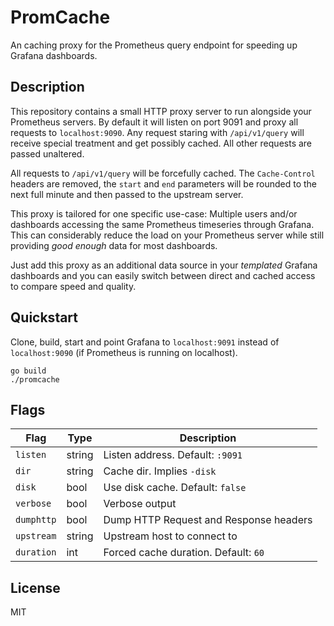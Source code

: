 # PromCache

An caching proxy for the Prometheus query endpoint for speeding up Grafana
dashboards.

## Description

This repository contains a small HTTP proxy server to run alongside your
Prometheus servers. By default it will listen on port 9091 and proxy all requests
to `localhost:9090`. Any request staring with `/api/v1/query` will receive
special treatment and get possibly cached. All other requests are passed
unaltered.

All requests to `/api/v1/query` will be forcefully cached. The `Cache-Control`
headers are removed, the `start` and `end` parameters will be rounded to the
next full minute and then passed to the upstream server.

This proxy is tailored for one specific use-case: Multiple users and/or dashboards
accessing the same Prometheus timeseries through Grafana. This can considerably
reduce the load on your Prometheus server while still providing _good enough_
data for most dashboards.

Just add this proxy as an additional data source in your _templated_ Grafana
dashboards and you can easily switch between direct and cached access to compare
speed and quality.

## Quickstart

Clone, build, start and point Grafana to `localhost:9091` instead of `localhost:9090`
(if Prometheus is running on localhost).

```
go build
./promcache
```

## Flags

| **Flag** | **Type** | Description |
| -------- | -------- | ----------- |
| `listen` | string   | Listen address. Default: `:9091`
| `dir`    | string   | Cache dir. Implies `-disk`
| `disk`   | bool     | Use disk cache. Default: `false`
| `verbose` | bool    | Verbose output
| `dumphttp` | bool   | Dump HTTP Request and Response headers
| `upstream` | string | Upstream host to connect to
| `duration` | int    | Forced cache duration. Default: `60`

## License

MIT
